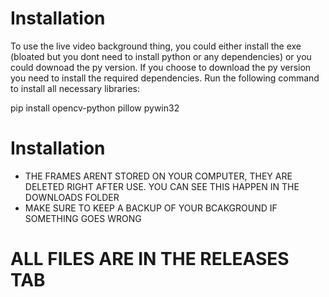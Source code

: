 # Installation

To use the live video background thing, you could either install the exe (bloated but you dont need to install python or any dependencies)
or you could downoad the py version. If you choose to download the py version you need to install the required dependencies.
Run the following command to install all necessary libraries:

pip install opencv-python pillow pywin32

# Installation
- THE FRAMES ARENT STORED ON YOUR COMPUTER, THEY ARE DELETED RIGHT AFTER USE. YOU CAN SEE THIS HAPPEN IN THE DOWNLOADS FOLDER
- MAKE SURE TO KEEP A BACKUP OF YOUR BCAKGROUND IF SOMETHING GOES WRONG
# ALL FILES ARE IN THE RELEASES TAB



